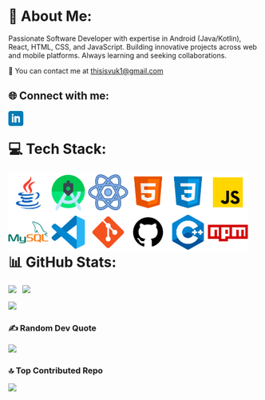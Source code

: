 # 💫 About Me:

Passionate Software Developer with expertise in Android (Java/Kotlin), React, HTML, CSS, and JavaScript. Building innovative projects across web and mobile platforms.  Always learning and seeking collaborations.

👯 You can contact me at [thisisvuk1@gmail.com][email]

## 🌐 Connect with me:

[<img align="left" alt="thisisvuk | LinkedIn" width="30px" src="https://github.com/thisisvuk/thisisvuk/blob/main/Assets/linkedin.png?raw=true" />][linkedin]

<br/>

# 💻 Tech Stack:

<img align="left" alt="Java" width="80px" src="https://github.com/thisisvuk/thisisvuk/blob/main/Assets/java.png?raw=true" />
<img align="left" alt="Android" width="80px" src="https://github.com/thisisvuk/thisisvuk/blob/main/Assets/android.png?raw=true" />
<img align="left" alt="React" width="80px" src="https://github.com/thisisvuk/thisisvuk/blob/main/Assets/react.png?raw=true" />
<img align="left" alt="HTML5" width="80px" src="https://github.com/thisisvuk/thisisvuk/blob/main/Assets/html5.png?raw=true" />
<img align="left" alt="CSS3" width="80px" src="https://github.com/thisisvuk/thisisvuk/blob/main/Assets/css3.png?raw=true" />
<img align="left" alt="JavaScript" width="80px" src="https://github.com/thisisvuk/thisisvuk/blob/main/Assets/javascript.png?raw=true" />
<img align="left" alt="MySQL" width="80px" src="https://github.com/thisisvuk/thisisvuk/blob/main/Assets/mysql.png?raw=true" />
<img align="left" alt="Visual Studio Code" width="80px" src="https://github.com/thisisvuk/thisisvuk/blob/main/Assets/vscode.png?raw=true" />
<img align="left" alt="Git" width="80px" src="https://github.com/thisisvuk/thisisvuk/blob/main/Assets/git.png?raw=true" />
<img align="left" alt="GitHub" width="80px" src="https://github.com/thisisvuk/thisisvuk/blob/main/Assets/github.png?raw=true" />
<img align="left" alt="C++" width="80px" src="https://github.com/thisisvuk/thisisvuk/blob/main/Assets/c++.png?raw=true" />
<img align="left" alt="NPM" width="80px" src="https://github.com/thisisvuk/thisisvuk/blob/main/Assets/npm.png?raw=true" />
<br/> <br/> <br/> <br/> <br/> <br/> <br/>

# 📊 GitHub Stats:
<a href="https://github.com/thisisvuk"><img height="160px" src="https://github-readme-stats.vercel.app/api?username=thisisvuk&&show_icons=true&count_private=true&theme=github_dark"></a> &nbsp; <a href="https://github.com/thisisvuk"><img height="160px" src="https://github-readme-streak-stats.herokuapp.com/?user=thisisvuk&theme=algolia"/></a>

<a href="https://github.com/thisisvuk"><img height="163px" src="https://github-readme-stats.vercel.app/api/top-langs/?username=thisisvuk&layout=compact&theme=algolia"/></a> 

[linkedin]: https://www.linkedin.com/in/thisisvuk/
[email]: mailto:thisisvuk1@gmail.com

### ✍️ Random Dev Quote
![](https://quotes-github-readme.vercel.app/api?type=horizontal&theme=light)

### 🔝 Top Contributed Repo
![](https://github-contributor-stats.vercel.app/api?username=thisisvuk&limit=5&theme=dark&combine_all_yearly_contributions=true)
